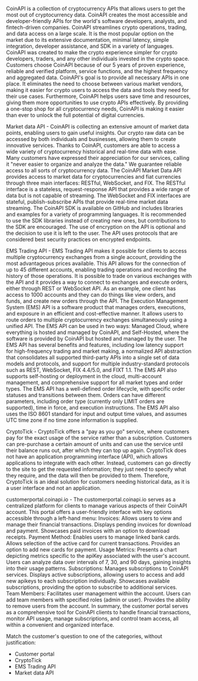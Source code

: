 CoinAPI is a collection of cryptocurrency APIs that allows users to get the most out of cryptocurrency data. CoinAPI creates the most accessible and developer-friendly APIs for the world's software developers, analysts, and fintech-driven companies.
CoinAPI streamlines crypto operations, trading, and data access on a large scale. It is the most popular option on the market due to its extensive documentation, minimal latency, simple integration, developer assistance, and SDK in a variety of languages. CoinAPI was created to make the crypto experience simpler for crypto developers, traders, and any other individuals invested in the crypto space. Customers choose CoinAPI because of our 5 years of proven experience, reliable and verified platform, service functions, and the highest frequency and aggregated data.
CoinAPI's goal is to provide all necessary APIs in one place. It eliminates the need to choose between various market vendors, making it easier for crypto users to access the data and tools they need for their use cases. Furthermore, CoinAPI helps users save time and resources, giving them more opportunities to use crypto APIs effectively. By providing a one-stop shop for all cryptocurrency needs, CoinAPI is making it easier than ever to unlock the full potential of digital currencies.

Market data API - CoinAPI is collecting an extensive amount of market data points, enabling users to gain useful insights. Our crypto raw data can be accessed by both individuals and businesses, allowing them to create innovative services. Thanks to CoinAPI, customers are able to access a wide variety of cryptocurrency historical and real-time data with ease. Many customers have expressed their appreciation for our services, calling it "never easier to organize and analyze the data." We guarantee reliable access to all sorts of cryptocurrency data. The CoinAPI Market Data API provides access to market data for cryptocurrencies and fiat currencies through three main interfaces: RESTful, WebSocket, and FIX. The RESTful interface is a stateless, request-response API that provides a wide range of data but is not capable of streaming. The WebSocket and FIX interfaces are stateful, publish-subscribe APIs that provide real-time market data streaming. The CoinAPI SDK is available on GitHub and includes libraries and examples for a variety of programming languages. It is recommended to use the SDK libraries instead of creating new ones, but contributions to the SDK are encouraged. The use of encryption on the API is optional and the decision to use it is left to the user. The API uses protocols that are considered best security practices on encrypted endpoints.

EMS Trading API - EMS Trading API makes it possible for clients to access multiple cryptocurrency exchanges from a single account, providing the most advantageous prices available. This API allows for the connection of up to 45 different accounts, enabling trading operations and recording the history of those operations. It is possible to trade on various exchanges with the API and it provides a way to connect to exchanges and execute orders, either through REST or WebSocket API. As an example, one client has access to 1000 accounts and they can do things like view orders, and funds, and create new orders through the API. The Execution Management System (EMS) API is a software product that manages orders, executions, and exposure in an efficient and cost-effective manner. It allows users to route orders to multiple cryptocurrency exchanges simultaneously using a unified API. The EMS API can be used in two ways: Managed Cloud, where everything is hosted and managed by CoinAPI, and Self-Hosted, where the software is provided by CoinAPI but hosted and managed by the user. The EMS API has several benefits and features, including low latency support for high-frequency trading and market making, a normalized API abstraction that consolidates all supported third-party APIs into a single set of data models and protocols, and support for multiple industry-standard protocols such as REST, WebSocket, FIX 4.4/5.0, and FIXT 1.1. The EMS API also supports self-hosting or deployment in the cloud, multi-account management, and comprehensive support for all market types and order types. The EMS API has a well-defined order lifecycle, with specific order statuses and transitions between them. Orders can have different parameters, including order type (currently only LIMIT orders are supported), time in force, and execution instructions. The EMS API also uses the ISO 8601 standard for input and output time values, and assumes UTC time zone if no time zone information is supplied.

CryptoTick - CryptoTick offers a "pay as you go" service, where customers pay for the exact usage of the service rather than a subscription. Customers can pre-purchase a certain amount of units and can use the service until their balance runs out, after which they can top up again. CryptoTick does not have an application programming interface (API), which allows applications to integrate with each other. Instead, customers can go directly to the site to get the requested information; they just need to specify what they require, and the data will then be provided to them. Therefore, CryptoTick is an ideal solution for customers needing historical data, as it is a user interface and not an application.

customerportal.coinapi.io - The customerportal.coinapi.io serves as a centralized platform for clients to manage various aspects of their CoinAPI account. This portal offers a user-friendly interface with key options accessible through a left-hand menu:
Invoices:
Allows users to view and manage their financial transactions.
Displays pending invoices for download and payment.
Showcases paid invoices with an option to download receipts.
Payment Method:
Enables users to manage linked bank cards.
Allows selection of the active card for current transactions.
Provides an option to add new cards for payment.
Usage Metrics:
Presents a chart depicting metrics specific to the apiKey associated with the user's account.
Users can analyze data over intervals of 7, 30, and 90 days, gaining insights into their usage patterns.
Subscriptions:
Manages subscriptions to CoinAPI services.
Displays active subscriptions, allowing users to access and add new apikeys to each subscription individually.
Showcases available subscriptions, providing the option to subscribe to additional services.
Team Members:
Facilitates user management within the account.
Users can add team members with specified roles (admin or user).
Provides the ability to remove users from the account.
In summary, the customer portal serves as a comprehensive tool for CoinAPI clients to handle financial transactions, monitor API usage, manage subscriptions, and control team access, all within a convenient and organized interface.

Match the customer's question to one of the categories, without justification:
- Customer portal
- CryptoTick
- EMS Trading API
- Market data API